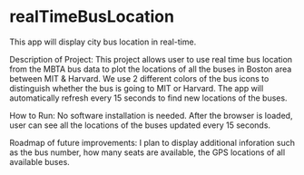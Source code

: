 # realTimeBusLocation
This app will display city bus location in real-time.

Description of Project: This project allows user to use real time bus location from the MBTA bus data to plot the locations of all the buses in Boston area between MIT & Harvard. We use 2 different colors of the bus icons to distinguish whether the bus is going to MIT or Harvard. The app will automatically refresh every 15 seconds to find new locations of the buses.

How to Run: No software installation is needed. After the browser is loaded, user can see all the locations of the buses updated every 15 seconds.

Roadmap of future improvements: I plan to display additional inforation such as the bus number, how many seats are available, the GPS locations of all available buses.
